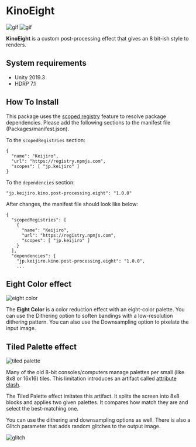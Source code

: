 KinoEight
=========

![gif](https://i.imgur.com/KJ4pgJ3.gif)
![gif](https://i.imgur.com/gSs1Lc4.gif)

**KinoEight** is a custom post-processing effect that gives an 8 bit-ish style
to renders.

System requirements
-------------------

- Unity 2019.3
- HDRP 7.1

How To Install
--------------

This package uses the [scoped registry] feature to resolve package
dependencies. Please add the following sections to the manifest file
(Packages/manifest.json).

[scoped registry]: https://docs.unity3d.com/Manual/upm-scoped.html

To the `scopedRegistries` section:

```
{
  "name": "Keijiro",
  "url": "https://registry.npmjs.com",
  "scopes": [ "jp.keijiro" ]
}
```

To the `dependencies` section:

```
"jp.keijiro.kino.post-processing.eight": "1.0.0"
```

After changes, the manifest file should look like below:

```
{
  "scopedRegistries": [
    {
      "name": "Keijiro",
      "url": "https://registry.npmjs.com",
      "scopes": [ "jp.keijiro" ]
    }
  ],
  "dependencies": {
    "jp.keijiro.kino.post-processing.eight": "1.0.0",
    ...
```

Eight Color effect
------------------

![eight color](https://i.imgur.com/gqqSnl6.png)

The **Eight Color** is a color reduction effect with an eight-color palette.
You can use the Dithering option to soften bandings with a low-resolution
dithering pattern. You can also use the Downsampling option to pixelate the
input image.

Tiled Palette effect
--------------------

![tiled palette](https://i.imgur.com/qJ6OWwl.png)

Many of the old 8-bit consoles/computers manage palettes per small (like 8x8 or
16x16) tiles. This limitation introduces an artifact called [attribute clash].

[attribute clash]: https://en.wikipedia.org/wiki/Attribute_clash

The Tiled Palette effect imitates this artifact. It splits the screen into 8x8
blocks and applies two given palettes. It compares how match they are and
select the best-matching one.

You can use the dithering and downsampling options as well. There is also a
Glitch parameter that adds random glitches to the output image.

![glitch](https://i.imgur.com/Pnl5a3Q.png)
